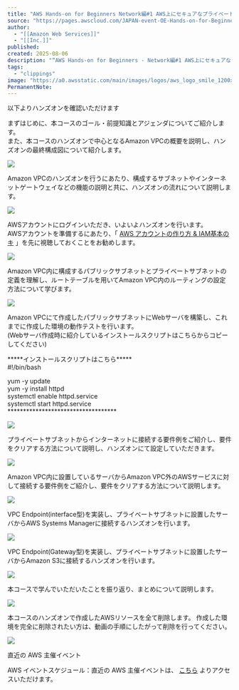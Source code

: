 ```yaml
---
title: "AWS Hands-on for Beginners Network編#1 AWS上にセキュアなプライベートネットワーク空間を作成する | AWS Webinar"
source: "https://pages.awscloud.com/JAPAN-event-OE-Hands-on-for-Beginners-Network1-2022-confirmation_945.html"
author:
  - "[[Amazon Web Services]]"
  - "[[Inc.]]"
published:
created: 2025-08-06
description: "“AWS Hands-on for Beginners - Network編#1 AWS上にセキュアなプライベートネットワーク空間を作成する” では、AWS上でネットワークを構成する基本のサービスであるAmazon VPCを中心に講義を進めていきます。 Amazon VPCの基本を学んでいただき、VPC内の通信とVPCからVPC外に接続する方法について学べる内容になっています。動作確認も多く実施するハンズオンになっており、各設定の意味を深く理解できるよう工夫した構成になっています。  ※本ウェビナーは2022年にレコーディングされたものです。"
tags:
  - "clippings"
image: "https://a0.awsstatic.com/main/images/logos/aws_logo_smile_1200x630.png"
PermanentNote:
---
```

以下よりハンズオンを確認いただけます  

まずはじめに、本コースのゴール・前提知識とアジェンダについてご紹介します。  
また、本コースのハンズオンで中心となるAmazon VPCの概要を説明し、ハンズオンの最終構成図について紹介します。

  

![](https://www.youtube.com/watch?v=5m7WCkw6sj0)

  

Amazon VPCのハンズオンを行うにあたり、構成するサブネットやインターネットゲートウェイなどの機能の説明と共に、ハンズオンの流れについて説明します。

  

![](https://www.youtube.com/watch?v=VKr8Csx1RHs)

  

  

AWSアカウントにログインいただき、いよいよハンズオンを行います。  
AWSアカウントを準備するにあたり、「 [AWS アカウントの作り方 & IAM基本のキ](https://pages.awscloud.com/event_JAPAN_Ondemand_Hands-on-for-Beginners-1st-Step_LP.html) 」を先に視聴しておくことをお勧めします。

  

![](https://www.youtube.com/watch?v=P1mkeqnKSMc)

  

  

Amazon VPC内に構成するパブリックサブネットとプライベートサブネットの定義を理解し、ルートテーブルを用いてAmazon VPC内のルーティングの設定方法について学びます。

  

![](https://www.youtube.com/watch?v=c1sRdUshJGo)

  

  

Amazon VPCにて作成したパブリックサブネットにWebサーバを構築し、これまでに作成した環境の動作テストを行います。  
(Webサーバ作成時に紹介しているインストールスクリプトはこちらからコピーしてください)

\*\*\*\*\*インストールスクリプトはこちら\*\*\*\*\*  
#!/bin/bash

yum -y update  
yum -y install httpd  
systemctl enable httpd.service  
systemctl start httpd.service  
\*\*\*\*\*\*\*\*\*\*\*\*\*\*\*\*\*\*\*\*\*\*\*\*\*\*\*\*\*\*\*\*\*\*\*

  

![](https://www.youtube.com/watch?v=QlJDto9Z3fM)

  

  

プライベートサブネットからインターネットに接続する要件例をご紹介し、要件をクリアする方法について説明し、ハンズオンにて設定していただきます。

  

![](https://www.youtube.com/watch?v=tuORDOfV1YU)

  

  

Amazon VPC内に設置しているサーバからAmazon VPC外のAWSサービスに対して接続する要件例をご紹介し、要件をクリアする方法について説明します。

  

![](https://www.youtube.com/watch?v=Fo0Iy7HR1Es)

  

  

VPC Endpoint(interface型)を実装し、プライベートサブネットに設置したサーバからAWS Systems Managerに接続するハンズオンを行います。

  

![](https://www.youtube.com/watch?v=vxc-rXx4dWM)

  

  

VPC Endpoint(Gateway型)を実装し、プライベートサブネットに設置したサーバからAmazon S3に接続するハンズオンを行います。

  

![](https://www.youtube.com/watch?v=Ne5lq50pReM)

  

  

本コースで学んでいただいたことを振り返り、まとめについて説明します。

  

![](https://www.youtube.com/watch?v=4W1lhTcTijo)

  

  

本コースのハンズオンで作成したAWSリソースを全て削除します。 作成した環境を完全に削除されたい方は、動画の手順にしたがって削除を行ってください。

  

![](https://www.youtube.com/watch?v=yQYPz7LHq0M)

  

  

  

  

  

  

直近の AWS 主催イベント  

  

AWS イベントスケジュール：直近の AWS 主催イベントは、 [こちら](https://aws.amazon.com/jp/events/) よりアクセスいただけます。